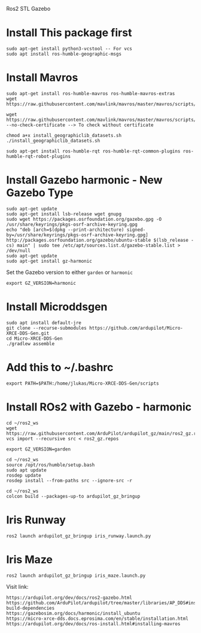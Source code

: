 Ros2 STL Gazebo

# Install This package first
```
sudo apt-get install python3-vcstool -- For vcs
sudo apt install ros-humble-geographic-msgs
```

# Install Mavros
```
sudo apt-get install ros-humble-mavros ros-humble-mavros-extras
wget https://raw.githubusercontent.com/mavlink/mavros/master/mavros/scripts/install_geographiclib_datasets.sh

wget https://raw.githubusercontent.com/mavlink/mavros/master/mavros/scripts/install_geographiclib_datasets.sh --no-check-certificate --> To check without certificate

chmod a+x install_geographiclib_datasets.sh
./install_geographiclib_datasets.sh

sudo apt-get install ros-humble-rqt ros-humble-rqt-common-plugins ros-humble-rqt-robot-plugins
```

# Install Gazebo harmonic  - New Gazebo Type
```
sudo apt-get update
sudo apt-get install lsb-release wget gnupg
sudo wget https://packages.osrfoundation.org/gazebo.gpg -O /usr/share/keyrings/pkgs-osrf-archive-keyring.gpg
echo "deb [arch=$(dpkg --print-architecture) signed-by=/usr/share/keyrings/pkgs-osrf-archive-keyring.gpg] http://packages.osrfoundation.org/gazebo/ubuntu-stable $(lsb_release -cs) main" | sudo tee /etc/apt/sources.list.d/gazebo-stable.list > /dev/null
sudo apt-get update
sudo apt-get install gz-harmonic
```

Set the Gazebo version to either `garden` or `harmonic`
```
export GZ_VERSION=harmonic
```

# Install Microddsgen
```
sudo apt install default-jre
git clone --recurse-submodules https://github.com/ardupilot/Micro-XRCE-DDS-Gen.git
cd Micro-XRCE-DDS-Gen
./gradlew assemble
```
# Add this to ~/.bashrc
```
export PATH=$PATH:/home/jlukas/Micro-XRCE-DDS-Gen/scripts
```

# Install ROs2 with Gazebo - harmonic 
```
cd ~/ros2_ws
wget https://raw.githubusercontent.com/ArduPilot/ardupilot_gz/main/ros2_gz.repos
vcs import --recursive src < ros2_gz.repos

export GZ_VERSION=garden

cd ~/ros2_ws
source /opt/ros/humble/setup.bash
sudo apt update
rosdep update
rosdep install --from-paths src --ignore-src -r

cd ~/ros2_ws
colcon build --packages-up-to ardupilot_gz_bringup
```

# Iris Runway
```
ros2 launch ardupilot_gz_bringup iris_runway.launch.py
```

# Iris Maze
```
ros2 launch ardupilot_gz_bringup iris_maze.launch.py
```

Visit link:
```
https://ardupilot.org/dev/docs/ros2-gazebo.html
https://github.com/ArduPilot/ardupilot/tree/master/libraries/AP_DDS#installing-build-dependencies
https://gazebosim.org/docs/harmonic/install_ubuntu
https://micro-xrce-dds.docs.eprosima.com/en/stable/installation.html
https://ardupilot.org/dev/docs/ros-install.html#installing-mavros
```
